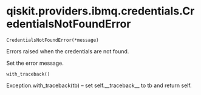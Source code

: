# qiskit.providers.ibmq.credentials.CredentialsNotFoundError

<span id="undefined" />

`CredentialsNotFoundError(*message)`

Errors raised when the credentials are not found.

Set the error message.

<span id="undefined" />

`with_traceback()`

Exception.with\_traceback(tb) – set self.\_\_traceback\_\_ to tb and return self.
